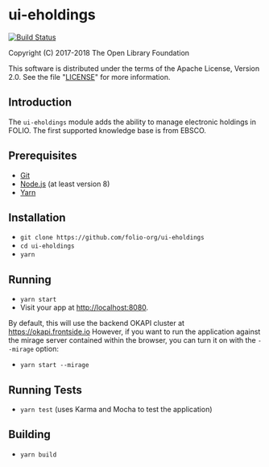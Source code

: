 # ui-eholdings

[![Build Status](https://travis-ci.org/folio-org/ui-eholdings.svg?branch=master)](https://travis-ci.org/folio-org/ui-eholdings)

Copyright (C) 2017-2018 The Open Library Foundation

This software is distributed under the terms of the Apache License,
Version 2.0. See the file "[LICENSE](LICENSE)" for more information.

## Introduction
The `ui-eholdings` module adds the ability to manage electronic holdings in FOLIO. The first supported knowledge base is from EBSCO.

## Prerequisites

* [Git](https://git-scm.com/)
* [Node.js](https://nodejs.org/) (at least version 8)
* [Yarn](https://yarnpkg.com/)

## Installation

* `git clone https://github.com/folio-org/ui-eholdings`
* `cd ui-eholdings`
* `yarn`

## Running

* `yarn start`
* Visit your app at [http://localhost:8080](http://localhost:8080).

By default, this will use the backend OKAPI cluster at
https://okapi.frontside.io However, if you want to run the application
against the mirage server contained within the browser, you can turn
it on with the `--mirage` option:

* `yarn start --mirage`

## Running Tests

* `yarn test` (uses Karma and Mocha to test the application)

## Building

* `yarn build`
